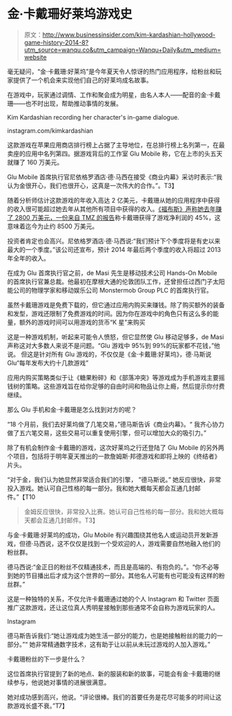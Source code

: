 # 金·卡戴珊好莱坞游戏史

> 原文：<http://www.businessinsider.com/kim-kardashian-hollywood-game-history-2014-8?utm_source=wanqu.co&utm_campaign=Wanqu+Daily&utm_medium=website>

毫无疑问，“金·卡戴珊:好莱坞”是今年夏天令人惊讶的热门应用程序，给粉丝和玩家提供了一个机会来实现他们自己的好莱坞成名故事。

在游戏中，玩家通过调情、工作和聚会成为明星，由名人本人——配音的金·卡戴珊——也不时出现，帮助推动事情的发展。

 Kim Kardashian recording her character's in-game dialogue.

instagram.com/kimkardashian

这款游戏在苹果应用商店排行榜上占据了主导地位，在总排行榜上名列第一，在最卖座的应用中名列第四。据游戏背后的工作室 Glu Mobile 称，它在上市的头五天就赚了 160 万美元。

Glu Mobile 首席执行官尼依格罗酒店·德·马西在接受《商业内幕》采访时表示:“我认为金很开心，我们也很开心，这真是一次伟大的合作。”。T3】

随着分析师估计这款游戏的年收入高达 2 亿美元，卡戴珊从她的应用程序中获得的收入很可能超过她去年从其他所有项目中获得的收入。[《福布斯》声称她去年赚了 2800 万美元，](https://www.forbes.com/sites/insertcoin/2014/07/17/kim-kardashian-may-make-85-million-from-her-video-game/)[一份来自 TMZ 的报告](https://www.tmz.com/2014/07/16/kim-kardashian-hollywood-85-million-dollars-video-game-app/)称卡戴珊获得了游戏净利润的 45%，这意味着迄今为止约 8500 万美元。

投资者肯定也会高兴。尼依格罗酒店·德·马西说:“我们预计下个季度将是有史以来最大的一个季度。”该公司还宣布，预计 2014 年最后两个季度的收入将超过 2013 年全年的收入。

在成为 Glu 首席执行官之前，de Masi 先生是移动技术公司 Hands-On Mobile 的首席执行官兼总裁。他最初在摩根大通的伦敦团队工作，还曾担任过西门子太阳能公司的物理学家和移动娱乐公司 Monstermob Group PLC 的首席执行官。

虽然卡戴珊游戏是免费下载的，但它通过应用内购买来赚钱。除了购买额外的装备和发型，游戏还限制了免费游戏的时间。因为你在游戏中的角色只有这么多的能量，额外的游戏时间可以用游戏的货币“K 星”来购买

这是一种游戏机制，听起来可能令人愤怒，但它显然使 Glu 移动足够多，de Masi 声称这对大多数人来说不是问题。“Glu 游戏中 95%到 99%的玩家都不花钱，”他说。 但这是针对所有 Glu 游戏的，不仅仅是《金·卡戴珊:好莱坞》，德·马斯说 Glu“每年发布大约十几款游戏”

应用内购买策略类似于让《糖果粉碎》和《部落冲突》等游戏成为手机游戏主要摇钱树的策略。这些游戏旨在给你足够的自由时间和物品让你上瘾，然后提示你付费继续。

那么 Glu 手机和金·卡戴珊是怎么找到对方的呢？

“18 个月前，我们去好莱坞做了几笔交易，”德马斯告诉《商业内幕》。“ 我齐心协力做了五六笔交易，这些交易可以重复使用引擎，但可以增加大众的吸引力。” 

除了有机会制作金·卡戴珊的游戏，这次好莱坞之行还登陆了 Glu Mobile 的另外两个项目，包括将于明年夏天推出的一款詹姆斯·邦德游戏和即将上映的《终结者》片头。

“对于金，我们认为她显然非常适合我们的引擎， ”德马斯说。” 她反应很快，非常投入游戏。她认可自己性格的每一部分。我和她大概每天都会互通几封邮件。”【T10

> 金姆反应很快，非常投入比赛。她认可自己性格的每一部分。我和她大概每天都会互通几封邮件。T3】

与金·卡戴珊:好莱坞的成功，Glu Mobile 有兴趣围绕其他名人或运动员开发新游戏，但德·马西说，这不仅仅是找到一个受欢迎的人，游戏需要自然地融入他们的粉丝群。

德马西说:“金正日的粉丝不仅精通技术，而且是高端的、有抱负的。”。“你不必等到她的节目播出后才成为这个世界的一部分。其他名人可能有也可能没有这样的粉丝群。”

这是一种独特的关系，不仅允许卡戴珊通过她的个人 Instagram 和 Twitter 页面推广这款游戏，还让这位真人秀明星接触到那些通常不会自称为游戏玩家的人。

Instagram

德马斯告诉我们:“她让游戏成为她生活一部分的能力，也是她接触粉丝的能力的一部分。”“ 她非常精通数字技术，这有助于让以前从未玩过游戏的人加入游戏。”

卡戴珊粉丝的下一步是什么？

这位首席执行官提到了新的地点、新的服装和新的故事，可能会有金·卡戴珊的继续参与，他说她对事情的进展很满意。

她对成功感到高兴，他说。“评论很棒。我们的首要任务是花尽可能多的时间让这款游戏长盛不衰。”T7】
